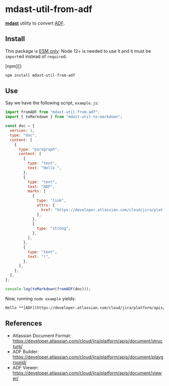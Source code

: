 # mdast-util-from-adf

[**mdast**](https://github.com/syntax-tree/mdast) utility to convert [ADF](https://developer.atlassian.com/cloud/jira/platform/apis/document/structure/).

## Install

This package is [ESM only](https://gist.github.com/sindresorhus/a39789f98801d908bbc7ff3ecc99d99c):
Node 12+ is needed to use it and it must be `import`ed instead of `require`d.

[npm][]:

```sh
npm install mdast-util-from-adf
```

## Use

Say we have the following script, `example.js`:

```js
import fromADF from "mdast-util-from-adf";
import { toMarkdown } from "mdast-util-to-markdown";

const doc = {
  version: 1,
  type: "doc",
  content: [
    {
      type: "paragraph",
      content: [
        {
          type: "text",
          text: "Hello ",
        },
        {
          type: "text",
          text: "ADF",
          marks: [
            {
              type: "link",
              attrs: {
                href: "https://developer.atlassian.com/cloud/jira/platform/apis/document/structure/",
              },
            },
            {
              type: "strong",
            },
          ],
        },
        {
          type: "text",
          text: "!",
        },
      ],
    },
  ],
};

console.log(toMarkdown(fromADF(doc)));
```

Now, running `node example` yields:

```markdown
Hello **[ADF](https://developer.atlassian.com/cloud/jira/platform/apis/document/structure/)**!
```

## References

- Atlassian Document Format: https://developer.atlassian.com/cloud/jira/platform/apis/document/structure/
- ADF Builder: https://developer.atlassian.com/cloud/jira/platform/apis/document/playground/
- ADF Viewer: https://developer.atlassian.com/cloud/jira/platform/apis/document/viewer/
